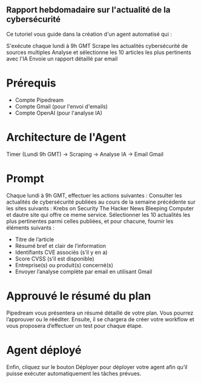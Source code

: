 ## Rapport hebdomadaire sur l'actualité de la cybersécurité

Ce tutoriel vous guide dans la création d'un agent automatisé qui :

S'exécute chaque lundi à 9h GMT
Scrape les actualités cybersécurité de sources multiples
Analyse et sélectionne les 10 articles les plus pertinents avec l'IA
Envoie un rapport détaillé par email

# Prérequis
- Compte Pipedream
- Compte Gmail (pour l'envoi d'emails)
- Compte OpenAI (pour l'analyse IA)

# Architecture de l'Agent
Timer (Lundi 9h GMT) → Scraping → Analyse IA → Email Gmail

# Prompt 

Chaque lundi à 9h GMT, effectuer les actions suivantes :
Consulter les actualités de cybersécurité publiées au cours de la semaine précédente sur les sites suivants :
Krebs on Security
The Hacker News
Bleeping Computer
et dautre site qui offre ce meme service.
Sélectionner les 10 actualités les plus pertinentes parmi celles publiées, et pour chacune, fournir les éléments suivants :
- Titre de l’article
- Résumé bref et clair de l’information
- Identifiants CVE associés (s’il y en a)
- Score CVSS (s’il est disponible)
- Entreprise(s) ou produit(s) concerné(s)
- Envoyer l’analyse complète par email en utilisant Gmail

# Approuvé le résumé du plan

Pipedream vous présentera un résumé détaillé de votre plan. Vous pourrez l’approuver ou le rééditer. Ensuite, il se chargera de créer votre workflow et vous proposera d’effectuer un test pour chaque étape.

# Agent déployé

Enfin, cliquez sur le bouton Déployer pour déployer votre agent afin qu’il puisse exécuter automatiquement les tâches prévues.
